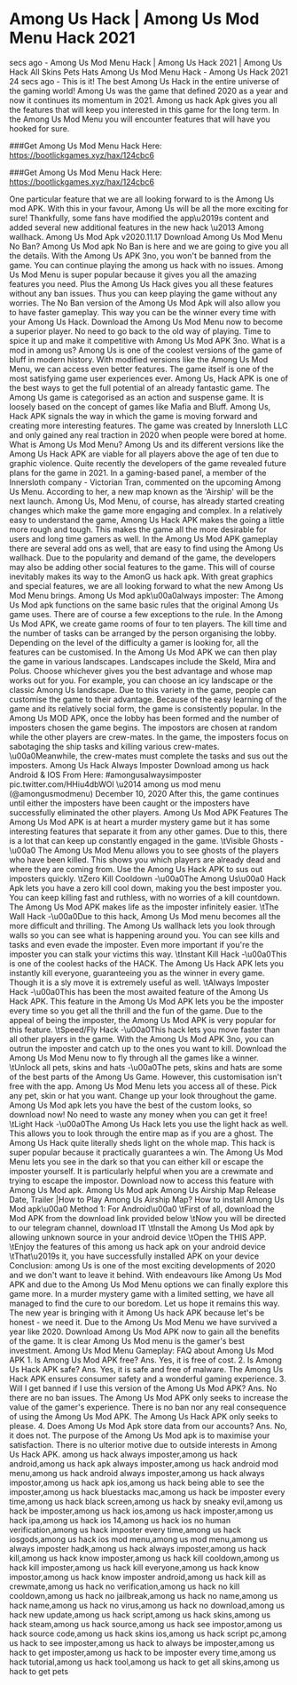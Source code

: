# Among Us Hack | Among Us Mod Menu Hack 2021 
 secs ago - Among Us Mod Menu Hack | Among Us Hack 2021 | Among Us Hack All Skins Pets Hats Among Us Mod Menu Hack - Among Us Hack 2021 24 secs ago - This is it! The best Among Us Hack in the entire universe of the gaming world! Among Us was the game that defined 2020 as a year and now it continues its momentum in 2021. Among us hack Apk gives you all the features that will keep you interested in this game for the long term. In the Among Us Mod Menu you will encounter features that will have you hooked for sure.
 

###Get Among Us Mod Menu Hack Here: https://bootlickgames.xyz/hax/124cbc6

 

###Get Among Us Mod Menu Hack Here: https://bootlickgames.xyz/hax/124cbc6

 

One particular feature that we are all looking forward to is the Among Us mod APK. With this in your favour, Among Us will be all the more exciting for sure! Thankfully, some fans have modified the app\u2019s content and added several new additional features in the new hack \u2013 Among wallhack. Among Us Mod Apk v2020.11.17 Download Among Us Mod Menu No Ban? Among Us Mod apk No Ban is here and we are going to give you all the details. With the Among Us APK 3no, you won't be banned from the game. You can continue playing the among us hack with no issues. Among Us Mod Menu is super popular because it gives you all the amazing features you need. Plus the Among Us Hack gives you all these features without any ban issues. Thus you can keep playing the game without any worries. The No Ban version of the Among Us Mod Apk will also allow you to have faster gameplay. This way you can be the winner every time with your Among Us Hack. Download the Among Us Mod Menu now to become a superior player. No need to go back to the old way of playing. Time to spice it up and make it competitive with Among Us Mod APK 3no. What is a mod in among us? Among Us is one of the coolest versions of the game of bluff in modern history. With modified versions like the Among Us Mod Menu, we can access even better features. The game itself is one of the most satisfying game user experiences ever. Among Us, Hack APK is one of the best ways to get the full potential of an already fantastic game. The Among Us game is categorised as an action and suspense game. It is loosely based on the concept of games like Mafia and Bluff. Among Us, Hack APK signals the way in which the game is moving forward and creating more interesting features. The game was created by Innersloth LLC and only gained any real traction in 2020 when people were bored at home. What is Among Us Mod Menu? Among Us and its different versions like the Among Us Hack APK are viable for all players above the age of ten due to graphic violence. Quite recently the developers of the game revealed future plans for the game in 2021. In a gaming-based panel, a member of the Innersloth company - Victorian Tran, commented on the upcoming Among Us Menu. According to her, a new map known as the 'Airship' will be the next launch. Among Us, Mod Menu, of course, has already started creating changes which make the game more engaging and complex. In a relatively easy to understand the game, Among Us Hack APK makes the going a little more rough and tough. This makes the game all the more desirable for users and long time gamers as well. In the Among Us Mod APK gameplay there are several add ons as well, that are easy to find using the Among Us wallhack. Due to the popularity and demand of the game, the developers may also be adding other social features to the game. This will of course inevitably makes its way to the AmonG us hack apk. With great graphics and special features, we are all looking forward to what the new Among Us Mod Menu brings. Among Us Mod apk\u00a0always imposter: The Among Us Mod apk functions on the same basic rules that the original Among Us game uses. There are of course a few exceptions to the rule. In the Among Us Mod APK, we create game rooms of four to ten players. The kill time and the number of tasks can be arranged by the person organising the lobby. Depending on the level of the difficulty a gamer is looking for, all the features can be customised. In the Among Us Mod APK we can then play the game in various landscapes. Landscapes include the Skeld, Mira and Polus. Choose whichever gives you the best advantage and whose map works out for you. For example, you can choose an icy landscape or the classic Among Us landscape. Due to this variety in the game, people can customise the game to their advantage. Because of the easy learning of the game and its relatively social form, the game is consistently popular. In the Among Us MOD APK, once the lobby has been formed and the number of imposters chosen the game begins. The impostors are chosen at random while the other players are crew-mates. In the game, the imposters focus on sabotaging the ship tasks and killing various crew-mates. \u00a0Meanwhile, the crew-mates must complete the tasks and sus out the imposters. Among Us Hack Always Imposter Download among us hack Android & IOS From Here: #amongusalwaysimposter pic.twitter.com/HHiu4dbWOl \u2014 among us mod menu (@amongusmodmenu) December 10, 2020 After this, the game continues until either the imposters have been caught or the imposters have successfully eliminated the other players. Among Us Mod APK Features The Among Us Mod APK is at heart a murder mystery game but it has some interesting features that separate it from any other games. Due to this, there is a lot that can keep up constantly engaged in the game. \tVisible Ghosts -\u00a0 The Among Us Mod Menu allows you to see ghosts of the players who have been killed. This shows you which players are already dead and where they are coming from. Use the Among Us Hack APK to sus out imposters quickly. \tZero Kill Cooldown -\u00a0The Among Us\u00a0 Hack Apk lets you have a zero kill cool down, making you the best imposter you. You can keep killing fast and ruthless, with no worries of a kill countdown. The Among Us Mod APK makes life as the imposter infinitely easier. \tThe Wall Hack -\u00a0Due to this hack, Among Us Mod menu becomes all the more difficult and thrilling. The Among Us wallhack lets you look through walls so you can see what is happening around you. You can see kills and tasks and even evade the imposter. Even more important if you're the imposter you can stalk your victims this way. \tInstant Kill Hack -\u00a0This is one of the coolest hacks of the HACK. The Among Us Hack APK lets you instantly kill everyone, guaranteeing you as the winner in every game. Though it is a sly move it is extremely useful as well. \tAlways Imposter Hack -\u00a0This has been the most awaited feature of the Among Us Hack APK. This feature in the Among Us Mod APK lets you be the imposter every time so you get all the thrill and the fun of the game. Due to the appeal of being the imposter, the Among Us Mod APK is very popular for this feature. \tSpeed/Fly Hack -\u00a0This hack lets you move faster than all other players in the game. With the Among Us Mod APK 3no, you can outrun the imposter and catch up to the ones you want to kill. Download the Among Us Mod Menu now to fly through all the games like a winner. \tUnlock all pets, skins and hats -\u00a0The pets, skins and hats are some of the best parts of the Among Us Game. However, this customisation isn't free with the app. Among Us Mod Menu lets you access all of these. Pick any pet, skin or hat you want. Change up your look throughout the game. Among Us Mod apk lets you have the best of the custom looks, so download now! No need to waste any money when you can get it free! \tLight Hack -\u00a0The Among Us Hack lets you use the light hack as well. This allows you to look through the entire map as if you are a ghost. The Among Us Hack quite literally sheds light on the whole map. This hack is super popular because it practically guarantees a win. The Among Us Mod Menu lets you see in the dark so that you can either kill or escape the imposter yourself. It is particularly helpful when you are a crewmate and trying to escape the impostor. Download now to access this feature with Among Us Mod apk. Among Us Mod apk Among Us Airship Map Release Date, Trailer |How to Play Among Us Airship Map? How to install Among Us Mod apk\u00a0 Method 1: For Android\u00a0 \tFirst of all, download the Mod APK from the download link provided below \tNow you will be directed to our telegram channel, download IT \tInstall the Among Us Mod apk by allowing unknown source in your android device \tOpen the THIS APP. \tEnjoy the features of this among us hack apk on your android device \tThat\u2019s it, you have successfully installed APK on your device Conclusion: among Us is one of the most exciting developments of 2020 and we don't want to leave it behind. With endeavours like Among Us Mod APK and due to the Among Us Mod Menu options we can finally explore this game more. In a murder mystery game with a limited setting, we have all managed to find the cure to our boredom. Let us hope it remains this way. The new year is bringing with it Among Us hack APK because let's be honest - we need it. Due to the Among Us Mod Menu we have survived a year like 2020. Download Among Us Mod APK now to gain all the benefits of the game. It is clear Among Us Mod menu is the gamer's best investment. Among Us Mod Menu Gameplay: FAQ about Among Us Mod APK 1. Is Among Us Mod APK free? Ans. Yes, it is free of cost. 2. Is Among Us Hack APK safe? Ans. Yes, it is safe and free of malware. The Among Us Hack APK ensures consumer safety and a wonderful gaming experience. 3. Will I get banned if I use this version of the Among Us Mod APK? Ans. No there are no ban issues. The Among Us Mod APK only seeks to increase the value of the gamer's experience. There is no ban nor any real consequence of using the Among Us Mod APK. The Among Us Hack APK only seeks to please. 4. Does Among Us Mod Apk store data from our accounts? Ans. No, it does not. The purpose of the Among Us Mod apk is to maximise your satisfaction. There is no ulterior motive due to outside interests in Among Us Hack APK.
among us hack always imposter,among us hack android,among us hack apk always imposter,among us hack android mod menu,among us hack android always imposter,among us hack always impostor,among us hack apk ios,among us hack being able to see the imposter,among us hack bluestacks mac,among us hack be imposter every time,among us hack black screen,among us hack by sneaky evil,among us hack be imposter,among us hack ios,among us hack imposter,among us hack ipa,among us hack ios 14,among us hack ios no human verification,among us hack imposter every time,among us hack iosgods,among us hack ios mod menu,among us mod menu,among us always imposter hadk,among us hack always imposter,among us hack kill,among us hack know imposter,among us hack kill cooldown,among us hack kill imposter,among us hack kill everyone,among us hack know impostor,among us hack know imposter android,among us hack kill as crewmate,among us hack no verification,among us hack no kill cooldown,among us hack no jailbreak,among us hack no name,among us hack name,among us hack no virus,among us hack no download,among us hack new update,among us hack script,among us hack skins,among us hack steam,among us hack source,among us hack see impostor,among us hack source code,among us hack skins ios,among us hack script pc,among us hack to see imposter,among us hack to always be imposter,among us hack to get imposter,among us hack to be imposter every time,among us hack tutorial,among us hack tool,among us hack to get all skins,among us hack to get pets
